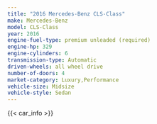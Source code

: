 ```yaml
---
title: "2016 Mercedes-Benz CLS-Class"
make: Mercedes-Benz
model: CLS-Class
year: 2016
engine-fuel-type: premium unleaded (required)
engine-hp: 329
engine-cylinders: 6
transmission-type: Automatic
driven-wheels: all wheel drive
number-of-doors: 4
market-category: Luxury,Performance
vehicle-size: Midsize
vehicle-style: Sedan
---
```


{{< car_info >}}
